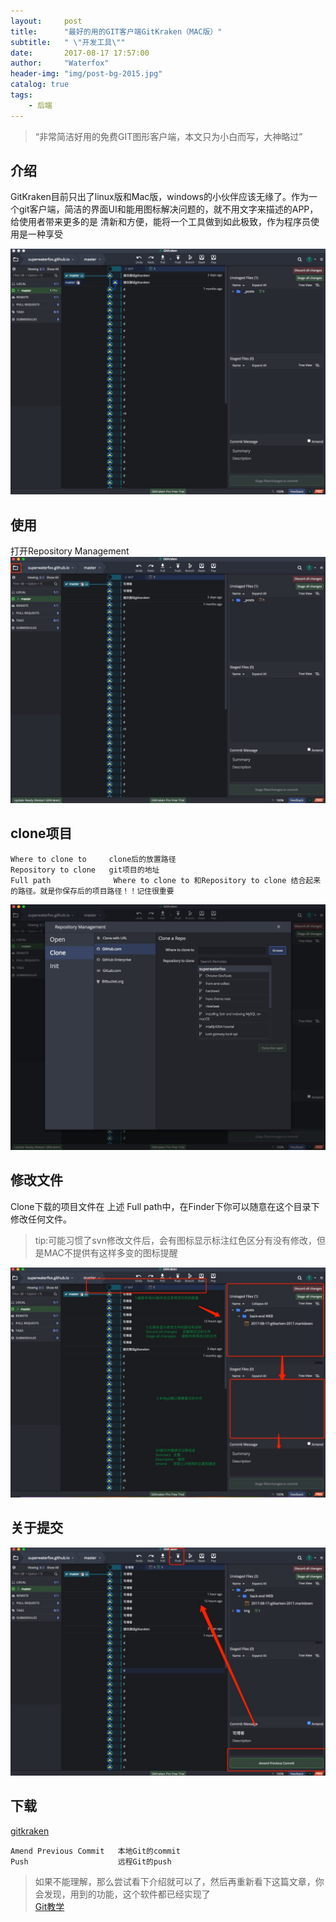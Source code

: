 ```yaml
---
layout:     post
title:      "最好的用的GIT客户端GitKraken（MAC版）"
subtitle:   " \"开发工具\""
date:       2017-08-17 17:57:00
author:     "Waterfox"
header-img: "img/post-bg-2015.jpg"
catalog: true
tags:
    - 后端
---
```


> “非常简洁好用的免费GIT图形客户端，本文只为小白而写，大神略过”



## 介绍

GitKraken目前只出了linux版和Mac版，windows的小伙伴应该无缘了。作为一个git客户端，简洁的界面UI和能用图标解决问题的，就不用文字来描述的APP，给使用者带来更多的是 清新和方便，能将一个工具做到如此极致，作为程序员使用是一种享受

![image](/img/gitkraken/85CC48A3-FF40-4E28-AB81-286B9E1D76BD.png)   


## 使用
打开Repository Management
![image](/img/gitkraken/DECB0AB6-3FE7-455E-8273-134281A194FD.png)   


## clone项目
```
Where to clone to     clone后的放置路径
Repository to clone   git项目的地址
Full path              Where to clone to 和Repository to clone 结合起来的路径。就是你保存后的项目路径！！记住很重要
```
![image](/img/gitkraken/C79C1B27-3C57-4E01-B15B-18EA67F5B14A.png)   

## 修改文件
Clone下载的项目文件在 上述 Full path中，在Finder下你可以随意在这个目录下修改任何文件。

> tip:可能习惯了svn修改文件后，会有图标显示标注红色区分有没有修改，但是MAC不提供有这样多变的图标提醒

![image](/img/gitkraken/DE46BB28-DB8D-409F-9512-D022FCD8304B.png)  

## 关于提交
![image](/img/gitkraken/54B63074-B789-49F9-B098-B8B6BDA8771B.png)  


## 下载  
[gitkraken](https://www.gitkraken.com/)


```
Amend Previous Commit   本地Git的commit  
Push                    远程Git的push
```
> 如果不能理解，那么尝试看下介绍就可以了，然后再重新看下这篇文章，你会发现，用到的功能，这个软件都已经实现了  
[Git教学](https://www.liaoxuefeng.com/wiki/0013739516305929606dd18361248578c67b8067c8c017b000)
